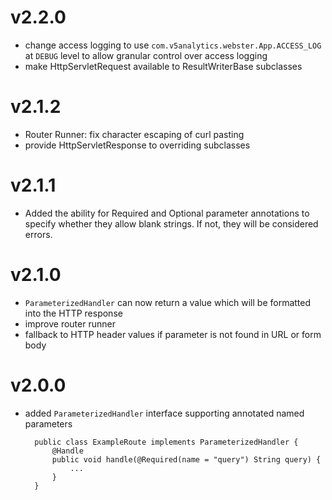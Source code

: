 # v2.2.0

* change access logging to use `com.v5analytics.webster.App.ACCESS_LOG` at `DEBUG` level to allow granular control over access logging
* make HttpServletRequest available to ResultWriterBase subclasses

# v2.1.2

* Router Runner: fix character escaping of curl pasting
* provide HttpServletResponse to overriding subclasses 

# v2.1.1

* Added the ability for Required and Optional parameter annotations to specify whether they allow blank strings. If not, they will be considered errors.

# v2.1.0

* `ParameterizedHandler` can now return a value which will be formatted into the HTTP response
* improve router runner
* fallback to HTTP header values if parameter is not found in URL or form body

# v2.0.0

* added `ParameterizedHandler` interface supporting annotated named parameters

        public class ExampleRoute implements ParameterizedHandler {
            @Handle
            public void handle(@Required(name = "query") String query) {
                ...
            }
        }
